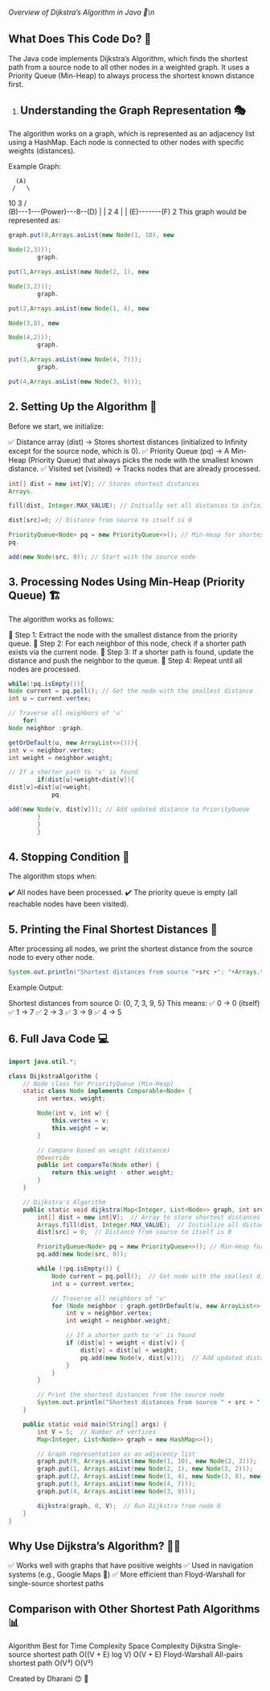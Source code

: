 ###### Overview of Dijkstra’s Algorithm in Java 🚀\n

## What Does This Code Do? 🤔

The Java code implements Dijkstra’s Algorithm, which finds the shortest path from a source node to all other nodes in a
weighted graph. It uses a Priority Queue (Min-Heap) to always process the shortest known distance first.

1. ## Understanding the Graph Representation 🎭

The algorithm works on a graph, which is represented as an adjacency list using a HashMap.
Each node is connected to other nodes with specific weights (distances).

Example Graph:

      (A)
     /   \

10 3
/       \
(B)---1---(Power)---8--(D)
| |
2 4
| |
(E)-------(F)
2
This graph would be represented as:

```java
graph.put(0,Arrays.asList(new Node(1, 10), new

Node(2,3)));
        graph.

put(1,Arrays.asList(new Node(2, 1), new

Node(3,2)));
        graph.

put(2,Arrays.asList(new Node(1, 4), new

Node(3,8), new

Node(4,2)));
        graph.

put(3,Arrays.asList(new Node(4, 7)));
        graph.

put(4,Arrays.asList(new Node(3, 9)));
```

## 2. Setting Up the Algorithm 🔢

Before we start, we initialize:

✅ Distance array (dist) → Stores shortest distances (initialized to Infinity except for the source node, which is 0).
✅ Priority Queue (pq) → A Min-Heap (Priority Queue) that always picks the node with the smallest known distance.
✅ Visited set (visited) → Tracks nodes that are already processed.

```java
int[] dist = new int[V]; // Stores shortest distances
Arrays.

fill(dist, Integer.MAX_VALUE); // Initially set all distances to infinity

dist[src]=0; // Distance from source to itself is 0

PriorityQueue<Node> pq = new PriorityQueue<>(); // Min-Heap for shortest distance
pq.

add(new Node(src, 0)); // Start with the source node

```

## 3. Processing Nodes Using Min-Heap (Priority Queue) 🏗️

The algorithm works as follows:

🔹 Step 1: Extract the node with the smallest distance from the priority queue.
🔹 Step 2: For each neighbor of this node, check if a shorter path exists via the current node.
🔹 Step 3: If a shorter path is found, update the distance and push the neighbor to the queue.
🔹 Step 4: Repeat until all nodes are processed.

```java
while(!pq.isEmpty()){
Node current = pq.poll(); // Get the node with the smallest distance
int u = current.vertex;

// Traverse all neighbors of 'u'
    for(
Node neighbor :graph.

getOrDefault(u, new ArrayList<>())){
int v = neighbor.vertex;
int weight = neighbor.weight;

// If a shorter path to 'v' is found
        if(dist[u]+weight<dist[v]){
dist[v]=dist[u]+weight;
            pq.

add(new Node(v, dist[v])); // Add updated distance to PriorityQueue
        }
        }
        }
```

## 4. Stopping Condition 🚦

The algorithm stops when:

✔️ All nodes have been processed.
✔️ The priority queue is empty (all reachable nodes have been visited).

## 5. Printing the Final Shortest Distances 📢

After processing all nodes, we print the shortest distance from the source node to every other node.

```java
System.out.println("Shortest distances from source "+src +": "+Arrays.toString(dist));
```

Example Output:

Shortest distances from source 0: {0, 7, 3, 9, 5}
This means:
✅ 0 → 0 (itself)
✅ 1 → 7
✅ 2 → 3
✅ 3 → 9
✅ 4 → 5

## 6. Full Java Code 💻

```java
import java.util.*;

class DijkstraAlgorithm {
    // Node class for PriorityQueue (Min-Heap)
    static class Node implements Comparable<Node> {
        int vertex, weight;

        Node(int v, int w) {
            this.vertex = v;
            this.weight = w;
        }

        // Compare based on weight (distance)
        @Override
        public int compareTo(Node other) {
            return this.weight - other.weight;
        }
    }

    // Dijkstra's Algorithm
    public static void dijkstra(Map<Integer, List<Node>> graph, int src, int V) {
        int[] dist = new int[V];  // Array to store shortest distances
        Arrays.fill(dist, Integer.MAX_VALUE);  // Initialize all distances to infinity
        dist[src] = 0;  // Distance from source to itself is 0

        PriorityQueue<Node> pq = new PriorityQueue<>(); // Min-Heap for selecting the shortest distance node
        pq.add(new Node(src, 0));

        while (!pq.isEmpty()) {
            Node current = pq.poll();  // Get node with the smallest distance
            int u = current.vertex;

            // Traverse all neighbors of 'u'
            for (Node neighbor : graph.getOrDefault(u, new ArrayList<>())) {
                int v = neighbor.vertex;
                int weight = neighbor.weight;

                // If a shorter path to 'v' is found
                if (dist[u] + weight < dist[v]) {
                    dist[v] = dist[u] + weight;
                    pq.add(new Node(v, dist[v]));  // Add updated distance to PriorityQueue
                }
            }
        }

        // Print the shortest distances from the source node
        System.out.println("Shortest distances from source " + src + ": " + Arrays.toString(dist));
    }

    public static void main(String[] args) {
        int V = 5;  // Number of vertices
        Map<Integer, List<Node>> graph = new HashMap<>();

        // Graph representation as an adjacency list
        graph.put(0, Arrays.asList(new Node(1, 10), new Node(2, 3)));
        graph.put(1, Arrays.asList(new Node(2, 1), new Node(3, 2)));
        graph.put(2, Arrays.asList(new Node(1, 4), new Node(3, 8), new Node(4, 2)));
        graph.put(3, Arrays.asList(new Node(4, 7)));
        graph.put(4, Arrays.asList(new Node(3, 9)));

        dijkstra(graph, 0, V);  // Run Dijkstra from node 0
    }
}

```

## Why Use Dijkstra’s Algorithm? 🤷‍♂️

✅ Works well with graphs that have positive weights
✅ Used in navigation systems (e.g., Google Maps 🚗)
✅ More efficient than Floyd-Warshall for single-source shortest paths

## Comparison with Other Shortest Path Algorithms 📊

Algorithm Best for Time Complexity Space Complexity
Dijkstra Single-source shortest path O((V + E) log V)             O(V + E)
Floyd-Warshall All-pairs shortest path O(V³)                         O(V²)

Created by Dharani 😊 🎉
